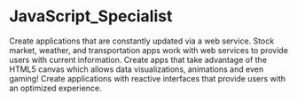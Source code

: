 # JavaScript_Specialist
Create applications that are constantly updated via a web service. Stock market, weather, and transportation apps work with web services to provide users with current information. Create apps that take advantage of the HTML5 canvas which allows data visualizations, animations and even gaming! Create applications with reactive interfaces that provide users with an optimized experience.
